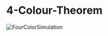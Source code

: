 # 4-Colour-Theorem
![FourColorSimulation](https://user-images.githubusercontent.com/89313914/143877677-e6a29e50-6459-44ac-afb6-8c4a31e96d36.png)
